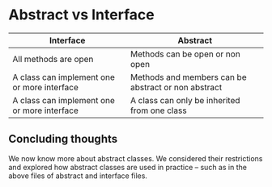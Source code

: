 # Abstract vs Interface

| Interface                                     | Abstract                                             |
|-----------------------------------------------|------------------------------------------------------|
| All methods are open                          | Methods can be open or non open                      |
| A class can implement one or more interface   | Methods and members can be abstract or non abstract  |
 | A class can implement one or more interface   | A class can only be inherited  from one class        |

## Concluding thoughts

We now know more about abstract classes. We considered their restrictions and explored how abstract classes are used in practice – such as in the above files of abstract and interface files.